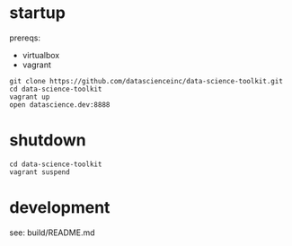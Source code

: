 # startup

prereqs:
- virtualbox
- vagrant

```
git clone https://github.com/datascienceinc/data-science-toolkit.git
cd data-science-toolkit
vagrant up
open datascience.dev:8888
```

# shutdown

```
cd data-science-toolkit
vagrant suspend
```

# development

see: build/README.md
